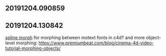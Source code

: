 
## 20191204.090859

## 20191204.130842

[spline morph](https://www.youtube.com/watch?v=gyTyljJzGbQ) for morphing between motext fonts in c4d?
and more object-level morphing: https://www.premiumbeat.com/blog/cinema-4d-video-tutorial-morphing-objects/

